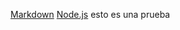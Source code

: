 [Markdown](https://es.wikipedia.org/wiki/Markdown)
[Node.js](https://nodejs.org/)
esto es una prueba